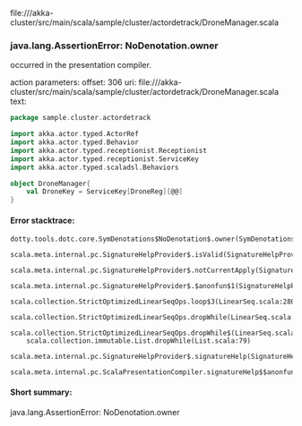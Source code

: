 file://<WORKSPACE>/akka-cluster/src/main/scala/sample/cluster/actordetrack/DroneManager.scala
### java.lang.AssertionError: NoDenotation.owner

occurred in the presentation compiler.

action parameters:
offset: 306
uri: file://<WORKSPACE>/akka-cluster/src/main/scala/sample/cluster/actordetrack/DroneManager.scala
text:
```scala
package sample.cluster.actordetrack

import akka.actor.typed.ActorRef
import akka.actor.typed.Behavior
import akka.actor.typed.receptionist.Receptionist
import akka.actor.typed.receptionist.ServiceKey
import akka.actor.typed.scaladsl.Behaviors

object DroneManager{
    val DroneKey = ServiceKey[DroneReg][@@]
}
```



#### Error stacktrace:

```
dotty.tools.dotc.core.SymDenotations$NoDenotation$.owner(SymDenotations.scala:2582)
	scala.meta.internal.pc.SignatureHelpProvider$.isValid(SignatureHelpProvider.scala:83)
	scala.meta.internal.pc.SignatureHelpProvider$.notCurrentApply(SignatureHelpProvider.scala:96)
	scala.meta.internal.pc.SignatureHelpProvider$.$anonfun$1(SignatureHelpProvider.scala:48)
	scala.collection.StrictOptimizedLinearSeqOps.loop$3(LinearSeq.scala:280)
	scala.collection.StrictOptimizedLinearSeqOps.dropWhile(LinearSeq.scala:282)
	scala.collection.StrictOptimizedLinearSeqOps.dropWhile$(LinearSeq.scala:278)
	scala.collection.immutable.List.dropWhile(List.scala:79)
	scala.meta.internal.pc.SignatureHelpProvider$.signatureHelp(SignatureHelpProvider.scala:48)
	scala.meta.internal.pc.ScalaPresentationCompiler.signatureHelp$$anonfun$1(ScalaPresentationCompiler.scala:375)
```
#### Short summary: 

java.lang.AssertionError: NoDenotation.owner